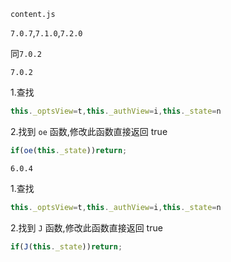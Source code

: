 `content.js`

`7.0.7`,`7.1.0`,`7.2.0`

同`7.0.2`


`7.0.2`

1.查找

```javascript
this._optsView=t,this._authView=i,this._state=n
```

2.找到 `oe` 函数,修改此函数直接返回 true
```javascript
if(oe(this._state))return;
```


`6.0.4`

1.查找

```javascript
this._optsView=t,this._authView=i,this._state=n
```

2.找到 `J` 函数,修改此函数直接返回 true
```javascript
if(J(this._state))return;
```
